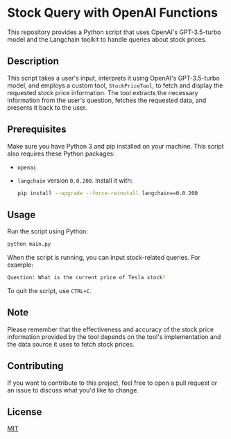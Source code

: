 # Stock Query with OpenAI Functions

This repository provides a Python script that uses OpenAI's GPT-3.5-turbo model and the Langchain toolkit to handle queries about stock prices.

## Description

This script takes a user's input, interprets it using OpenAI's GPT-3.5-turbo model, and employs a custom tool, `StockPriceTool`, to fetch and display the requested stock price information. The tool extracts the necessary information from the user's question, fetches the requested data, and presents it back to the user.

## Prerequisites

Make sure you have Python 3 and pip installed on your machine. This script also requires these Python packages:

- `openai`
- `langchain` version `0.0.200`. Install it with:

  ```bash
  pip install --upgrade --force-reinstall langchain==0.0.200
  ```

## Usage

Run the script using Python:

```bash
python main.py
```

When the script is running, you can input stock-related queries. For example:

```bash
Question: What is the current price of Tesla stock?
```

To quit the script, use `CTRL+C`.

## Note

Please remember that the effectiveness and accuracy of the stock price information provided by the tool depends on the tool's implementation and the data source it uses to fetch stock prices.

## Contributing

If you want to contribute to this project, feel free to open a pull request or an issue to discuss what you'd like to change.

## License

[MIT](https://choosealicense.com/licenses/mit/)
